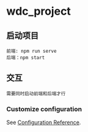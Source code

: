 # wdc_project

## 启动项目
```
前端: npm run serve
后端：npm start
```

## 交互
```
需要同时启动前端和后端才行
```

### Customize configuration
See [Configuration Reference](https://cli.vuejs.org/config/).
